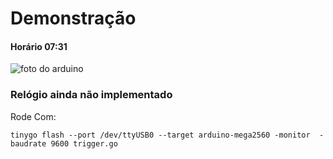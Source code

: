 # Demonstração

#### Horário 07:31
![foto do arduino](https://github.com/habdig7oficial/relogio-binario/blob/main/docs/exmplo.jpg)

### Relógio ainda não implementado


Rode Com: 
```
tinygo flash --port /dev/ttyUSB0 --target arduino-mega2560 -monitor  -baudrate 9600 trigger.go 
```